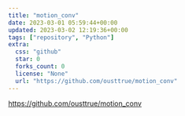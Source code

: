 ```yaml
---
title: "motion_conv"
date: 2023-03-01 05:59:44+00:00
updated: 2023-03-02 12:19:36+00:00
tags: ["repository", "Python"]
extra:
  css: "github"
  star: 0
  forks_count: 0
  license: "None"
  url: "https://github.com/ousttrue/motion_conv"
---
```


<https://github.com/ousttrue/motion_conv>

